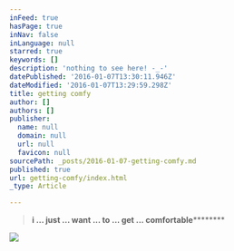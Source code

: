 ```yaml
---
inFeed: true
hasPage: true
inNav: false
inLanguage: null
starred: true
keywords: []
description: 'nothing to see here! -_-'
datePublished: '2016-01-07T13:30:11.946Z'
dateModified: '2016-01-07T13:29:59.298Z'
title: getting comfy
author: []
authors: []
publisher:
  name: null
  domain: null
  url: null
  favicon: null
sourcePath: _posts/2016-01-07-getting-comfy.md
published: true
url: getting-comfy/index.html
_type: Article

---
```

> **i ... just ... want ... to ... get ... comfortable**********

![](https://the-grid-user-content.s3-us-west-2.amazonaws.com/c4a501e0-e9f9-4dbc-9cd8-fbd14380805a.gif)